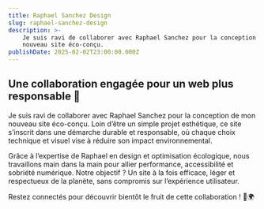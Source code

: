 ```yaml
---
title: Raphael Sanchez Design
slug: raphael-sanchez-design
description: >-
    Je suis ravi de collaborer avec Raphael Sanchez pour la conception de mon
    nouveau site éco-conçu.
publishDate: 2025-02-02T23:00:00.000Z
---
```


## Une collaboration engagée pour un web plus responsable 🌿

Je suis ravi de collaborer avec Raphael Sanchez pour la conception de mon nouveau site éco-conçu. Loin d’être un simple projet esthétique, ce site s’inscrit dans une démarche durable et responsable, où chaque choix technique et visuel vise à réduire son impact environnemental.

Grâce à l’expertise de Raphael en design et optimisation écologique, nous travaillons main dans la main pour allier performance, accessibilité et sobriété numérique. Notre objectif ? Un site à la fois efficace, léger et respectueux de la planète, sans compromis sur l’expérience utilisateur.

Restez connectés pour découvrir bientôt le fruit de cette collaboration ! 🚀🌍
